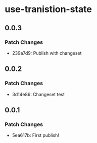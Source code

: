 # use-tranistion-state

## 0.0.3

### Patch Changes

- 239a7d9: Publish with changeset

## 0.0.2

### Patch Changes

- 3d14e86: Changeset test

## 0.0.1

### Patch Changes

- 5ea617b: First publish!
